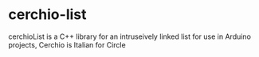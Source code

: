 # cerchio-list
cerchioList is a C++ library for an intruseively linked list for use in Arduino projects, Cerchio is Italian for Circle 
